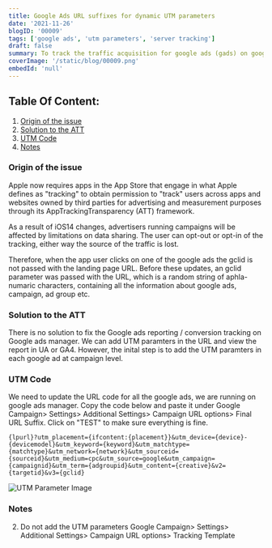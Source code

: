 ```yaml
---
title: Google Ads URL suffixes for dynamic UTM parameters
date: '2021-11-26'
blogID: '00009'
tags: ['google ads', 'utm parameters', 'server tracking']
draft: false
summary: To track the traffic acquisition for google ads (gads) on google analytics for iOS14+ users. To track the performance of the google ads in UA or GA4 using traffic acquisition reports
coverImage: '/static/blog/00009.png'
embedId: 'null'
---
```


## Table Of Content:

1. [Origin of the issue](#origin-of-the-issue)
2. [Solution to the ATT](#solution-to-the-att)
3. [UTM Code](#utm-code)
4. [Notes](#notes)

### Origin of the issue

Apple now requires apps in the App Store that engage in what Apple defines as "tracking" to obtain permission to "track" users across apps and websites owned by third parties for advertising and measurement purposes through its AppTrackingTransparency (ATT) framework.

As a result of iOS14 changes, advertisers running campaigns will be affected by limitations on data sharing. The user can opt-out or opt-in of the tracking, either way the source of the traffic is lost.

Therefore, when the app user clicks on one of the google ads the gclid is not passed with the landing page URL. Before these updates, an gclid parameter was passed with the URL, which is a random string of aphla-numaric characters, containing all the information about google ads, campaign, ad group etc.

### Solution to the ATT

There is no solution to fix the Google ads reporting / conversion tracking on Google ads manager. We can add UTM paramters in the URL and view the report in UA or GA4. However, the inital step is to add the UTM paramters in each google ad at campaign level.

### UTM Code

We need to update the URL code for all the google ads, we are running on google ads manager. Copy the code below and paste it under Google Campaign> Settings> Additional Settings> Campaign URL options> Final URL Suffix. Click on "TEST" to make sure everything is fine.

```
{lpurl}?utm_placement={ifcontent:{placement}}&utm_device={device}-{devicemodel}&utm_keyword={keyword}&utm_matchtype={matchtype}&utm_network={network}&utm_sourceid={sourceid}&utm_medium=cpc&utm_source=google&utm_campaign={campaignid}&utm_term={adgroupid}&utm_content={creative}&v2={targetid}&v3={gclid}

```

![UTM Parameter Image](/static/blog/00009_1.png)

### Notes

2. Do not add the UTM parameters Google Campaign> Settings> Additional Settings> Campaign URL options> Tracking Template
